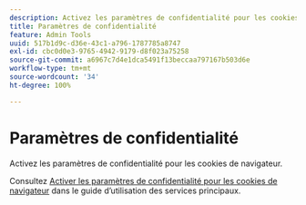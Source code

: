 ```yaml
---
description: Activez les paramètres de confidentialité pour les cookies de navigateur.
title: Paramètres de confidentialité
feature: Admin Tools
uuid: 517b1d9c-d36e-43c1-a796-1787785a8747
exl-id: cbc0d0e3-9765-4942-9179-d8f023a75258
source-git-commit: a6967c7d4e1dca5491f13beccaa797167b503d6e
workflow-type: tm+mt
source-wordcount: '34'
ht-degree: 100%

---
```


# Paramètres de confidentialité

Activez les paramètres de confidentialité pour les cookies de navigateur.

Consultez [Activer les paramètres de confidentialité pour les cookies de navigateur](https://experienceleague.adobe.com/docs/core-services/interface/ec-cookies/browser-cookie-settings.html?lang=fr) dans le guide d’utilisation des services principaux.
